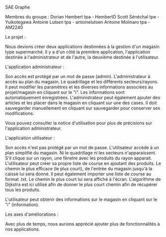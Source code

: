 SAE Graphe

Membres du groupe :
Dorian Hembert tpa - HembertD
Scott Sénéchal tpe - Yuikotegawa
Antoine Lutsen tpa - antoinelutsen
Antoine Molinaro tpa - AM2240

Le projet :

Nous devions créer deux applications destinnées à la gestion d'un magasin type supermarché. Il y a d'un côté la première application, l'application destinée à l'administrateur et de l'autre, la deuxième destinée à l'utilisateur.

L'application administrateur :

Son accès est protégé par un mot de passe (admin).
L'administrateur à accès au plan du magasin. Le quadrillage et les différents secteurs/rayons.
Il peut modifier les paramètres et les diverses informations associées au projet/magasin en cliquant sur le "i". Les informations sont automatiquement enregistrées.
L'administrateur peut également ajouter des articles et les placer dans le magasin en cliquant sur une des cases. Il doit sauvegarder manuellement en cliquant sur sauvegarder pour conserver ses modifications.

Vous pouvez consulter la notice d'utilisation pour plus de précisions sur l'application administrateur.

L'application utilisateur :

Son accès n'est pas protégé par un mot de passe.
L'utilisateur accède à un plan simplifié du magasin. Ni le quadrillage ni les secteurs n'apparaissent.
S'il clique sur un rayon, une fênetre avec les produits du rayon apparait.
L'utilisateur peut créer sa propre liste de course en ajoutant des produits. Le chemin le plus efficace (le plus court), de l'entrée du magasin jusqu'à la caisse lui sera donné.
Il peut également importer une liste de course au format .txt. Le chemin le plus court lui sera affiché à l'écran.
L'algorithme de Dijkstra est ici utilisé afin de donner le plus court chemin afin de récupérer tous les produits.

L'utilisateur peut obtenir des informations sur le magasin en cliquant sur le "i" (information).


Les axes d'améliorations :

Avec plus de temps, nous aurions apprécié ajouter plus de fonctionnalités à nos applications.

